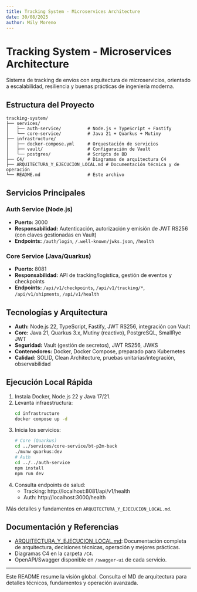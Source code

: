 ```yaml
---
title: Tracking System - Microservices Architecture
date: 30/08/2025
author: Mily Moreno
---
```


# Tracking System - Microservices Architecture


Sistema de tracking de envíos con arquitectura de microservicios, orientado a escalabilidad, resiliencia y buenas prácticas de ingeniería moderna.


## Estructura del Proyecto

```
tracking-system/
├── services/
│   ├── auth-service/          # Node.js + TypeScript + Fastify
│   └── core-service/          # Java 21 + Quarkus + Mutiny
├── infrastructure/
│   ├── docker-compose.yml     # Orquestación de servicios
│   ├── vault/                 # Configuración de Vault
│   └── postgres/              # Scripts de BD
├── C4/                        # Diagramas de arquitectura C4
├── ARQUITECTURA_Y_EJECUCION_LOCAL.md # Documentación técnica y de operación
└── README.md                  # Este archivo
```


## Servicios Principales

### Auth Service (Node.js)
- **Puerto:** 3000
- **Responsabilidad:** Autenticación, autorización y emisión de JWT RS256 (con claves gestionadas en Vault)
- **Endpoints:** `/auth/login`, `/.well-known/jwks.json`, `/health`

### Core Service (Java/Quarkus)
- **Puerto:** 8081
- **Responsabilidad:** API de tracking/logística, gestión de eventos y checkpoints
- **Endpoints:** `/api/v1/checkpoints`, `/api/v1/tracking/*`, `/api/v1/shipments`, `/api/v1/health`


## Tecnologías y Arquitectura

- **Auth:** Node.js 22, TypeScript, Fastify, JWT RS256, integración con Vault
- **Core:** Java 21, Quarkus 3.x, Mutiny (reactivo), PostgreSQL, SmallRye JWT
- **Seguridad:** Vault (gestión de secretos), JWT RS256, JWKS
- **Contenedores:** Docker, Docker Compose, preparado para Kubernetes
- **Calidad:** SOLID, Clean Architecture, pruebas unitarias/integración, observabilidad

## Ejecución Local Rápida

1. Instala Docker, Node.js 22 y Java 17/21.
2. Levanta infraestructura:
	```bash
	cd infrastructure
	docker compose up -d
	```
3. Inicia los servicios:
	```bash
	# Core (Quarkus)
	cd ../services/core-service/bt-p2m-back
	./mvnw quarkus:dev
	# Auth
	cd ../../auth-service
	npm install
	npm run dev
	```
4. Consulta endpoints de salud:
	- Tracking: http://localhost:8081/api/v1/health
	- Auth: http://localhost:3000/health

Más detalles y fundamentos en `ARQUITECTURA_Y_EJECUCION_LOCAL.md`.

## Documentación y Referencias

- [ARQUITECTURA_Y_EJECUCION_LOCAL.md](./ARQUITECTURA_Y_EJECUCION_LOCAL.md): Documentación completa de arquitectura, decisiones técnicas, operación y mejores prácticas.
- Diagramas C4 en la carpeta `/C4`.
- OpenAPI/Swagger disponible en `/swagger-ui` de cada servicio.

---
Este README resume la visión global. Consulta el MD de arquitectura para detalles técnicos, fundamentos y operación avanzada.
